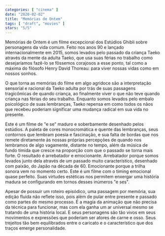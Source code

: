 ```yaml
---
categories: [ "cinema" ]
date: "2020-02-02"
title: "Memórias de Ontem"
tags: [ "draft", "movies" ]
stars: "5/5"
---
```

Memórias de Ontem é um filme excepcional dos Estúdios Ghibli sobre personagens da vida comum. Feito nos anos 90 e lançado internacionalmente em 2015, somos levados pelo passado da criança Taeko através da mente da adulta Taeko, que usa suas férias no trabalho como desejaríamos fazê-lo se fôssemos corajosos a esse ponto, tal como a máxima do filósofo Henry David Thoreau: para viver nossas vidas como em nossos sonhos.

O que torna as memórias do filme em algo agridoce são a interpretação sensorial e racional da Taeko adulta por trás de suas passagens tragicômicas de quando criança, ao finalmente viver o que não teve quando criança nas férias do seu trabalho. Enquanto somos levados pelo embalo psicológico de suas lembranças, Taeko repensa em como todos os nãos que recebeu poderiam significar uma mudança radical em sua vida no presente.

Este é um filme de "e se" maduro e soberbamente desenhado pelos estúdios. A paleta de cores monocromática e quente das lembranças, seus contornos que lembram poesia e fascinação, e sua falta de bordas que nos remete diretamente às nossas próprias percepções de quando nos lembramos de algo vagamente, distante no tempo, além da música de fundo tímida que cresce na proporção com que o passado se torna mais forte. O resultado é arrebatador e emocionante. Arrebatador porque somos levados junto dela através de um passado muito característico, desenhado com paixão, do Japão na década de 60. Emocionante porque a trilha sonora vem no momento certo. Este é um filme com o timing emocional quase perfeito. Suas virtudes estéticas nos permitem enxergar uma história madura se configurando em tornos desses inúmeros "e ses".

Apesar de possuir um roteiro episódico, uma passagem por memória, sua edição fluida não reflete isso, pois além de pular entre presente e passado como partes do mesmo processo. É a magia da animação que não precisa da técnica para funcionar, mas com ela ganha um ar universal mesmo se tratando de uma história local. E seus personagens são tão vivos em seus movimentos e expressões que poderiam ser atores de carne e osso. Seus trejeitos tão bem equilibrados entre o caricato e o característico que dos traços emerge personalidade.
